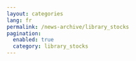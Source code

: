 ```yaml
---
layout: categories
lang: fr
permalink: /news-archive/library_stocks
pagination: 
  enabled: true
  category: library_stocks
---
```

